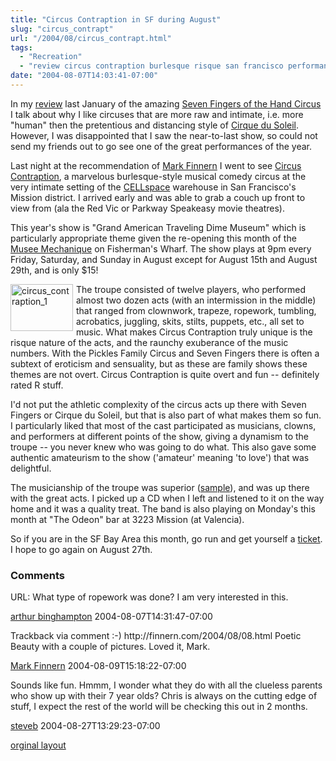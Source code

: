 ```yaml
---
title: "Circus Contraption in SF during August"
slug: "circus_contrapt"
url: "/2004/08/circus_contrapt.html"
tags:
  - "Recreation"
  - "review circus contraption burlesque risque san francisco performance"
date: "2004-08-07T14:03:41-07:00"
---
```

<p>In my <a href="/2004/01/seven_fingers_o.html">review</a> last January of the amazing <a href="http://www.les7doigtsdelamain.com/menu.html">Seven Fingers of the Hand Circus</a> I talk about why I like circuses that are more raw and intimate, i.e. more "human" then the pretentious and distancing style of <a href="http://www.cirquedusoleil.com/CirqueDuSoleil/en/default.htm">Cirque du Soleil</a>. However, I was disappointed that I saw the near-to-last show, so could not send my friends out to go see one of the great performances of the year.</p>
<p>Last night at the recommendation of <a href="http://finnern.com/2004/07/31.html#a714">Mark Finnern</a> I went to see <a href="http://www.circuscontraption.com/">Circus Contraption</a>, a marvelous burlesque-style musical comedy circus at the very intimate setting of the <a href="http://www.cellspace.org/">CELLspace</a> warehouse in San Francisco's Mission district. I arrived early and was able to grab a couch up front to view from (ala the Red Vic or Parkway Speakeasy movie theatres). </p>
<p>This year's show is "Grand American Traveling Dime Museum" which is particularly appropriate theme given the re-opening this month of the <a href="http://www.sfgate.com/cgi-bin/article.cgi?file=/chronicle/archive/2004/08/01/PKGHI7U19K1.DTL">Musee Mechanique</a> on Fisherman's Wharf. The show plays at 9pm every Friday, Saturday, and Sunday in August except for August 15th and August 29th, and is only $15!</p>
<p><a href="/previous/images/circus_contraption_1.html" onclick="window.open('/previous/images/circus_contraption_1.html','popup','width=640,height=480,scrollbars=no,resizable=no,toolbar=no,directories=no,location=no,menubar=no,status=no,left=0,top=0'); return false"><img alt="circus_contraption_1" src="/previous/images/circus_contraption_1-thumb.jpg" width="100" height="75" border="0" style="float: left; margin: 0px 5px 5px 0px;" /></a></p>
<p>The troupe consisted of twelve players, who performed almost two dozen acts (with an intermission in the middle) that ranged from clownwork, trapeze, ropework, tumbling, acrobatics, juggling, skits, stilts, puppets, etc., all set to music. What makes Circus Contraption truly unique is the risque nature of the acts, and the raunchy exuberance of the music numbers. With the Pickles Family Circus and Seven Fingers there is often a subtext of eroticism and sensuality, but as these are family shows these themes are not overt. Circus Contraption is quite overt and fun -- definitely rated R stuff.</p>
<p>I'd not put the athletic complexity of the circus acts up there with Seven Fingers or Cirque du Soleil, but that is also part of what makes them so fun. I particularly liked that most of the cast participated as musicians, clowns, and performers at different points of the show, giving a dynamism to the troupe -- you never knew who was going to do what. This also gave some authentic amateurism to the show ('amateur' meaning 'to love') that was delightful.</p>
<p>The musicianship of the troupe was superior (<a href="http://www.circuscontraption.com/audio/come2circus.mp3">sample</a>), and was up there with the great acts. I picked up a CD when I left and listened to it on the way home and it was a quality treat. The band is also playing on Monday's this month at "The Odeon" bar at 3223 Mission (at Valencia).</p>
<p>So if you are in the SF Bay Area this month, go run and get yourself a <a href="http://www.brownpapertickets.com/event/398">ticket</a>. I hope to go again on August 27th.</p>
<footer><h3>Comments</h3>
<div class="u-comment h-cite">
<p class="p-content p-name">URL:
What type of ropework was done? I am very interested in this.
</p>
<a class="u-author h-card" href="#">arthur binghampton</a>
<time class="dt-published" datetime="2004-08-07T14:31:47-07:00">2004-08-07T14:31:47-07:00</time>
</div>
<div class="u-comment h-cite">
<p class="p-content p-name">Trackback via comment :-)
http://finnern.com/2004/08/08.html
Poetic Beauty with a couple of pictures.
Loved it, Mark.
</p>
<a class="u-author h-card" href="http://finnern.com/2004/08/08.html">Mark Finnern</a>
<time class="dt-published" datetime="2004-08-09T15:18:22-07:00">2004-08-09T15:18:22-07:00</time>
</div>
<div class="u-comment h-cite">
<p class="p-content p-name">Sounds like fun.
Hmmm, I wonder what they do with all the clueless parents who show up with their 7 year olds?
Chris is always on the cutting edge of stuff, I expect the rest of the world will be checking this out in 2 months.
</p>
<a class="u-author h-card" href="http://begleyconsulting.com/mediatraininginsights/weblog.php">steveb</a>
<time class="dt-published" datetime="2004-08-27T13:29:23-07:00">2004-08-27T13:29:23-07:00</time>
</div>
</footer>
<p class="previous"><a href="/previous/2004/08/circus_contrapt.html" rel="syndication" class="u-syndication" >orginal layout</a></p>
